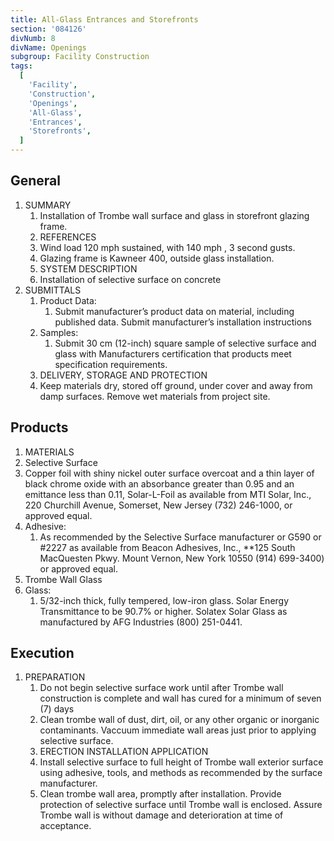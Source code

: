 ```yaml
---
title: All-Glass Entrances and Storefronts
section: '084126'
divNumb: 8
divName: Openings
subgroup: Facility Construction
tags:
  [
    'Facility',
    'Construction',
    'Openings',
    'All-Glass',
    'Entrances',
    'Storefronts',
  ]
---
```


## General

1. SUMMARY
   1. Installation of Trombe wall surface and glass in storefront glazing frame.
   1. REFERENCES
   1. Wind load 120 mph sustained, with 140 mph , 3 second gusts.
   1. Glazing frame is Kawneer 400, outside glass installation.
   1. SYSTEM DESCRIPTION
   1. Installation of selective surface on concrete
1. SUBMITTALS
   1. Product Data:
      1. Submit manufacturer’s product data on material, including published data. Submit manufacturer’s installation instructions
   1. Samples:
      1. Submit 30 cm (12-inch) square sample of selective surface and glass with Manufacturers certification that products meet specification requirements.
   1. DELIVERY, STORAGE AND PROTECTION
   1. Keep materials dry, stored off ground, under cover and away from damp surfaces. Remove wet materials from project site.

## Products

1.  MATERIALS
1.  Selective Surface
1.  Copper foil with shiny nickel outer surface overcoat and a thin layer of black chrome oxide with an absorbance greater than 0.95 and an emittance less than 0.11, Solar-L-Foil as available from MTI Solar, Inc., 220 Churchill Avenue, Somerset, New Jersey (732) 246-1000, or approved equal.
1.  Adhesive:
    1. As recommended by the Selective Surface manufacturer or G590 or #2227 as available from Beacon Adhesives, Inc., \*\*125 South MacQuesten Pkwy. Mount Vernon, New York 10550 (914) 699-3400) or approved equal.
1.  Trombe Wall Glass
1.  Glass:
    1. 5/32-inch thick, fully tempered, low-iron glass. Solar Energy Transmittance to be 90.7% or higher. Solatex Solar Glass as manufactured by AFG Industries (800) 251-0441.

## Execution

1. PREPARATION
   1. Do not begin selective surface work until after Trombe wall construction is complete and wall has cured for a minimum of seven (7) days
   1. Clean trombe wall of dust, dirt, oil, or any other organic or inorganic contaminants. Vaccuum immediate wall areas just prior to applying selective surface.
   1. ERECTION INSTALLATION APPLICATION
   1. Install selective surface to full height of Trombe wall exterior surface using adhesive, tools, and methods as recommended by the surface manufacturer.
   1. Clean trombe wall area, promptly after installation. Provide protection of selective surface until Trombe wall is enclosed. Assure Trombe wall is without damage and deterioration at time of acceptance.
